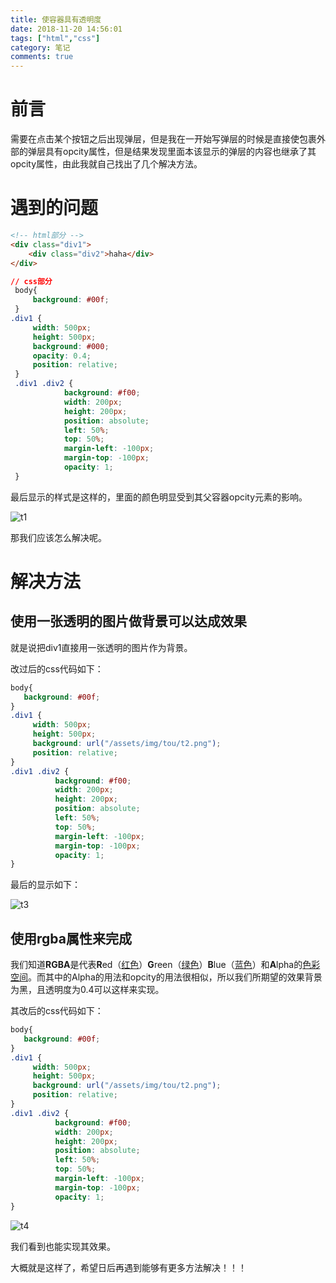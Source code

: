 ```yaml
---
title: 使容器具有透明度
date: 2018-11-20 14:56:01
tags: ["html","css"]
category: 笔记
comments: true
---
```


# 前言

需要在点击某个按钮之后出现弹层，但是我在一开始写弹层的时候是直接使包裹外部的弹层具有opcity属性，但是结果发现里面本该显示的弹层的内容也继承了其opcity属性，由此我就自己找出了几个解决方法。

<!-- more -->
# 遇到的问题

```html
<!-- html部分 -->
<div class="div1">
    <div class="div2">haha</div>
</div>
```

```css
// css部分
 body{
     background: #00f;
 }
.div1 {
     width: 500px;
     height: 500px;
     background: #000;
     opacity: 0.4;
     position: relative;
 }
 .div1 .div2 {
            background: #f00;
            width: 200px;
            height: 200px;
            position: absolute;
            left: 50%;
            top: 50%;
            margin-left: -100px;
            margin-top: -100px;
            opacity: 1;
 }
```

最后显示的样式是这样的，里面的颜色明显受到其父容器opcity元素的影响。

![t1](/assets/img/tou/t1.png)

那我们应该怎么解决呢。

# 解决方法

## 使用一张透明的图片做背景可以达成效果

就是说把div1直接用一张透明的图片作为背景。

改过后的css代码如下：

```css
body{
   background: #00f;
}
.div1 {
     width: 500px;
     height: 500px;
     background: url("/assets/img/tou/t2.png");
     position: relative;
}
.div1 .div2 {
          background: #f00;
          width: 200px;
          height: 200px;
          position: absolute;
          left: 50%;
          top: 50%;
          margin-left: -100px;
          margin-top: -100px;
          opacity: 1;
}
```

最后的显示如下：

![t3](/assets/img/tou/t3.png)

## 使用rgba属性来完成

我们知道**RGBA**是代表**R**ed（[红色](https://baike.baidu.com/item/%E7%BA%A2%E8%89%B2)）**G**reen（[绿色](https://baike.baidu.com/item/%E7%BB%BF%E8%89%B2)）**B**lue（[蓝色](https://baike.baidu.com/item/%E8%93%9D%E8%89%B2)）和**A**lpha的[色彩空间](https://baike.baidu.com/item/%E8%89%B2%E5%BD%A9%E7%A9%BA%E9%97%B4)。而其中的Alpha的用法和opcity的用法很相似，所以我们所期望的效果背景为黑，且透明度为0.4可以这样来实现。

其改后的css代码如下：

```css
body{
   background: #00f;
}
.div1 {
     width: 500px;
     height: 500px;
     background: url("/assets/img/tou/t2.png");
     position: relative;
}
.div1 .div2 {
          background: #f00;
          width: 200px;
          height: 200px;
          position: absolute;
          left: 50%;
          top: 50%;
          margin-left: -100px;
          margin-top: -100px;
          opacity: 1;
}
```

![t4](/assets/img/tou/t4.png)

我们看到也能实现其效果。



大概就是这样了，希望日后再遇到能够有更多方法解决！！！
